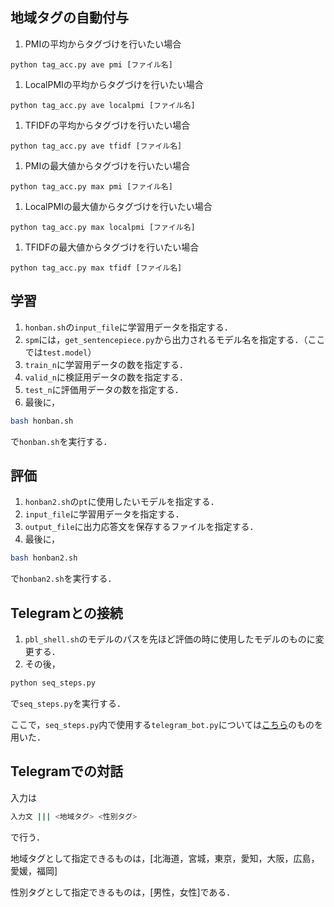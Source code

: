 ## 地域タグの自動付与
1.  PMIの平均からタグづけを行いたい場合
```
python tag_acc.py ave pmi [ファイル名]
```

1. LocalPMIの平均からタグづけを行いたい場合
```
python tag_acc.py ave localpmi [ファイル名]
```

1. TFIDFの平均からタグづけを行いたい場合
```
python tag_acc.py ave tfidf [ファイル名]
```

1. PMIの最大値からタグづけを行いたい場合
```
python tag_acc.py max pmi [ファイル名]
```

1. LocalPMIの最大値からタグづけを行いたい場合
```
python tag_acc.py max localpmi [ファイル名]
```

1. TFIDFの最大値からタグづけを行いたい場合
```
python tag_acc.py max tfidf [ファイル名]
```

## 学習
1. `honban.sh`の`input_file`に学習用データを指定する．
1. `spm`には，`get_sentencepiece.py`から出力されるモデル名を指定する．（ここでは`test.model`）
1. `train_n`に学習用データの数を指定する．
1. `valid_n`に検証用データの数を指定する．
1. `test_n`に評価用データの数を指定する．
1. 最後に，
```bash
bash honban.sh
```
で`honban.sh`を実行する．

## 評価
1. `honban2.sh`の`pt`に使用したいモデルを指定する．
1. `input_file`に学習用データを指定する．
1. `output_file`に出力応答文を保存するファイルを指定する．
1. 最後に，
```bash
bash honban2.sh
```
で`honban2.sh`を実行する．

## Telegramとの接続
1. `pbl_shell.sh`のモデルのパスを先ほど評価の時に使用したモデルのものに変更する．
1. その後，
```bash
python seq_steps.py
```
で`seq_steps.py`を実行する．

ここで，`seq_steps.py`内で使用する`telegram_bot.py`については[こちら](https://github.com/dsbook/dsbook/blob/master/telegram_bot.py)のものを用いた．

## Telegramでの対話
入力は
```bash
入力文 ||| <地域タグ> <性別タグ>
```
で行う．

地域タグとして指定できるものは，\[北海道，宮城，東京，愛知，大阪，広島，愛媛，福岡\]

性別タグとして指定できるものは，\[男性，女性\]である．